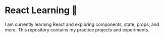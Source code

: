 # React Learning 🚀  

I am currently learning React and exploring components, state, props, and more. This repository contains my practice projects and experiments.  
